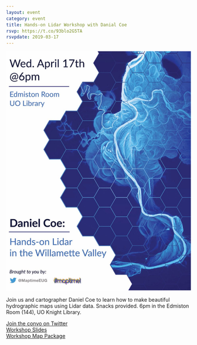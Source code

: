 ```yaml
---
layout: event
category: event
title: Hands-on Lidar Workshop with Danial Coe
rsvp: https://t.co/93blo2G5TA
rsvpdate: 2019-03-17
---
```


![](https://raw.githubusercontent.com/maptime/eugene/gh-pages/img/maptime%20dan%20cole.jpg)

Join us and cartographer Daniel Coe to learn how to make beautiful hydrographic maps using Lidar data. Snacks provided. 6pm in the Edmiston Room (144), UO Knight Library.

[Join the convo on Twitter](www.twitter.com/maptimeeug)  
[Workshop Slides](https://drive.google.com/open?id=1JIypkR8lbQaH2P0JW4VIO636hU10m0yg)  
[Workshop Map Package](https://drive.google.com/open?id=1iVFTIw6gS9Cg6LewAKC5KWUpD48Ur8fG)
